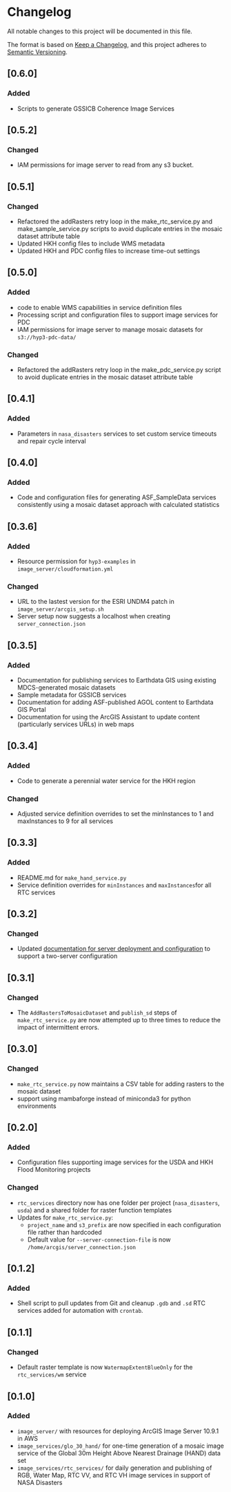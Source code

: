 # Changelog
All notable changes to this project will be documented in this file.

The format is based on [Keep a Changelog](https://keepachangelog.com/en/1.0.0/),
and this project adheres to [Semantic Versioning](https://semver.org/spec/v2.0.0.html).


## [0.6.0]
### Added
- Scripts to generate GSSICB Coherence Image Services

## [0.5.2]
### Changed
- IAM permissions for image server to read from any s3 bucket.

## [0.5.1]
### Changed
- Refactored the addRasters retry loop in the make_rtc_service.py and make_sample_service.py scripts to avoid duplicate entries in the mosaic dataset attribute table
- Updated HKH config files to include WMS metadata
- Updated HKH and PDC config files to increase time-out settings

## [0.5.0]
### Added
- code to enable WMS capabilities in service definition files
- Processing script and configuration files to support image services for PDC
- IAM permissions for image server to manage mosaic datasets for `s3://hyp3-pdc-data/`

### Changed
- Refactored the addRasters retry loop in the make_pdc_service.py script to avoid duplicate entries in the mosaic dataset attribute table

## [0.4.1]
### Added
- Parameters in `nasa_disasters` services to set custom service timeouts and repair cycle interval

## [0.4.0]
### Added
- Code and configuration files for generating ASF_SampleData services consistently using a mosaic dataset approach with calculated statistics

## [0.3.6]
### Added
- Resource permission for `hyp3-examples` in `image_server/cloudformation.yml`
### Changed
- URL to the lastest version for the ESRI UNDM4 patch in `image_server/arcgis_setup.sh`
- Server setup now suggests a localhost when creating `server_connection.json`

## [0.3.5]
### Added
- Documentation for publishing services to Earthdata GIS using existing MDCS-generated mosaic datasets
- Sample metadata for GSSICB services
- Documentation for adding ASF-published AGOL content to Earthdata GIS Portal
- Documentation for using the ArcGIS Assistant to update content (particularly services URLs) in web maps

## [0.3.4]
### Added
- Code to generate a perennial water service for the HKH region
### Changed
- Adjusted service definition overrides to set the minInstances to 1 and maxInstances to 9 for all services
 
## [0.3.3]
### Added
- README.md for `make_hand_service.py`
- Service definition overrides for `minInstances` and `maxInstances`for all RTC services

## [0.3.2]
### Changed
- Updated [documentation for server deployment and configuration](image_server/server_setup.md) to support a two-server configuration

## [0.3.1]
### Changed
- The `AddRastersToMosaicDataset` and `publish_sd` steps of `make_rtc_service.py` are now attempted up to three times
  to reduce the impact of intermittent errors.

## [0.3.0]
### Changed
- `make_rtc_service.py` now maintains a CSV table for adding rasters to the mosaic dataset
- support using mambaforge instead of miniconda3 for python environments

## [0.2.0]
### Added
- Configuration files supporting image services for the USDA and HKH Flood Monitoring projects
### Changed
- `rtc_services` directory now has one folder per project (`nasa_disasters`, `usda`) and a shared folder for raster
  function templates
- Updates for `make_rtc_service.py`:
  - `project_name` and `s3_prefix` are now specified in each configuration file rather than hardcoded
  - Default value for `--server-connection-file` is now `/home/arcgis/server_connection.json`

## [0.1.2]
### Added
- Shell script to pull updates from Git and cleanup `.gdb` and `.sd` RTC services added for automation with `crontab`.

## [0.1.1]
### Changed
- Default raster template is now `WatermapExtentBlueOnly` for the `rtc_services/wm` service

## [0.1.0]
### Added
- `image_server/` with resources for deploying ArcGIS Image Server 10.9.1 in AWS
- `image_services/glo_30_hand/` for one-time generation of a mosaic image service of the Global 30m Height Above Nearest
  Drainage (HAND) data set
- `image_services/rtc_services/` for daily generation and publishing of RGB, Water Map, RTC VV, and RTC VH image
  services in support of NASA Disasters

